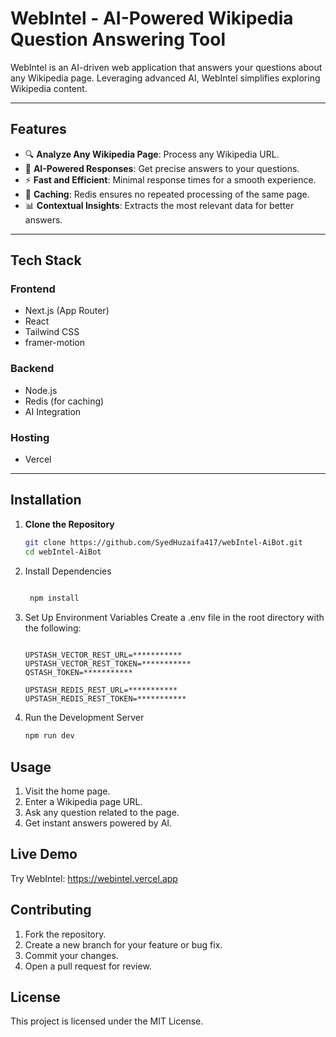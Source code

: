 # **WebIntel - AI-Powered Wikipedia Question Answering Tool**

WebIntel is an AI-driven web application that answers your questions about any Wikipedia page. Leveraging advanced AI, WebIntel simplifies exploring Wikipedia content.

---

## **Features**

- 🔍 **Analyze Any Wikipedia Page**: Process any Wikipedia URL.  
- 🤖 **AI-Powered Responses**: Get precise answers to your questions.  
- ⚡ **Fast and Efficient**: Minimal response times for a smooth experience.  
- 💾 **Caching**: Redis ensures no repeated processing of the same page.  
- 📊 **Contextual Insights**: Extracts the most relevant data for better answers.

---

## **Tech Stack**

### **Frontend**  
- Next.js (App Router)
- React  
- Tailwind CSS
- framer-motion

### **Backend**  
- Node.js  
- Redis (for caching)  
- AI Integration 

### **Hosting**  
- Vercel  

---

## **Installation**

1. **Clone the Repository**  
   ```bash
   git clone https://github.com/SyedHuzaifa417/webIntel-AiBot.git
   cd webIntel-AiBot

2. Install Dependencies
   ```bash
 
    npm install

3. Set Up Environment Variables
Create a .env file in the root directory with the following:

   ```env
   
   UPSTASH_VECTOR_REST_URL=***********
   UPSTASH_VECTOR_REST_TOKEN=***********
   QSTASH_TOKEN=***********

   UPSTASH_REDIS_REST_URL=***********
   UPSTASH_REDIS_REST_TOKEN=***********
4. Run the Development Server
    ```bash
    npm run dev

## **Usage**

1. Visit the home page.
2. Enter a Wikipedia page URL.
3. Ask any question related to the page.
4. Get instant answers powered by AI.

## **Live Demo**
Try WebIntel: https://webintel.vercel.app

## **Contributing**

1. Fork the repository.
2. Create a new branch for your feature or bug fix.
3. Commit your changes.
4. Open a pull request for review.

## **License**
This project is licensed under the MIT License.

